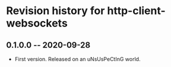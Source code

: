 # Revision history for http-client-websockets

## 0.1.0.0 -- 2020-09-28

* First version. Released on an uNsUsPeCtInG world.
